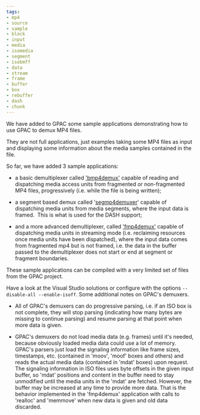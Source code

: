 ```yaml
---
tags:
- mp4
- source
- sample
- block
- input
- media
- isomedia
- segment
- isobmff
- data
- stream
- frame
- buffer
- box
- rebuffer
- dash
- chunk
---
```




We have added to GPAC some sample applications demonstrating how to use GPAC to demux MP4 files. 

They are not full applications, just examples taking some MP4 files as input and displaying some information about the media samples contained in the file. 

So far, we have added 3 sample applications:

*   a basic demultiplexer called ['bmp4demux'](https://github.com/gpac/gpac/tree/master/applications/testapps/bmp4demux/main.c) capable of reading and dispatching media access units from fragmented or non-fragmented MP4 files, progressively (i.e. while the file is being written);

*   a segment based demux called '[segmp4demuxer](https://github.com/gpac/gpac/tree/master/applications/testapps/segmp4demux/main.c)' capable of dispatching media units from media segments, where the input data is framed.  This is what is used for the DASH support;
*   and a more advanced demultiplexer, called ['fmp4demux'](https://github.com/gpac/gpac/tree/master/applications/testapps/fmp4demux/main.c) capable of dispatching media units in streaming mode (i.e. reclaiming resources once media units have been dispatched), where the input data comes from fragmented mp4 but is not framed, i.e. the data in the buffer passed to the demultiplexer does not start or end at segment or fragment boundaries.

These sample applications can be compiled with a very limited set of files from the GPAC project.

Have a look at the Visual Studio solutions or configure with the options `--disable-all --enable-isoff`. Some additional notes on GPAC's demuxers.

*   All of GPAC's demuxers can do progressive parsing, i.e. if an ISO box is not complete, they will stop parsing (indicating how many bytes are missing to continue parsing) and resume parsing at that point when more data is given.

*   GPAC's demuxers do not load media data (e.g. frames) until it's needed, because obviously loaded media data could use a lot of memory. GPAC's parsers just load the signaling information like frame sizes, timestamps, etc. (contained in 'moov', 'moof' boxes and others) and reads the actual media data (contained in 'mdat' boxes) upon request. The signaling information in ISO files uses byte offsets in the given input buffer, so 'mdat' positions and content in the buffer need to stay unmodified until the media units in the 'mdat' are fetched. However, the buffer may be increased at any time to provide more data. That is the behavior implemented in the 'fmp4demux' application with calls to 'realloc' and 'memmove' when new data is given and old data discarded.
